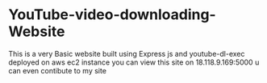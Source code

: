 # YouTube-video-downloading-Website
This is a very Basic website built using Express js and youtube-dl-exec
deployed on aws ec2 instance
you can view this site on 18.118.9.169:5000
u can even contibute to my site
